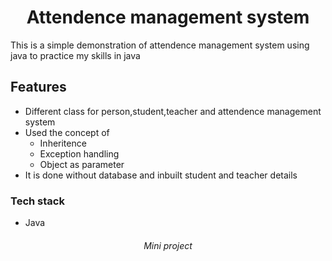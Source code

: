 <h1 align="center">Attendence management system</h1>

This is a simple demonstration of attendence management system using java to practice my skills in java

## Features

- Different class for person,student,teacher and attendence management system
- Used the concept of
   - Inheritence
   - Exception handling
   - Object as parameter
- It is done without database and inbuilt student and teacher details

     
### Tech stack

- Java

<h6 align="center">Mini project</h6>
